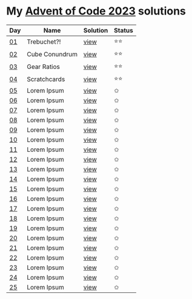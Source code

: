 # My [Advent of Code 2023](https://adventofcode.com/2023) solutions

| Day                                        | Name           | Solution            | Status |
|--------------------------------------------|----------------|---------------------|--------|
| [01](https://adventofcode.com/2023/day/1)  | Trebuchet?!    | [view](/2023/01.rb) | ⭐⭐     |
| [02](https://adventofcode.com/2023/day/2)  | Cube Conundrum | [view](/2023/02.rb) | ⭐⭐     |                                                                                 
| [03](https://adventofcode.com/2023/day/3)  | Gear Ratios    | [view](/2023/03.rb) | ⭐⭐     |                                                                                 
| [04](https://adventofcode.com/2023/day/4)  | Scratchcards   | [view](/2023/04.rb) | ⭐⭐     |                                                                                 
| [05](https://adventofcode.com/2023/day/5)  | Lorem Ipsum    | [view](/2023/05.rb) | ✩      |                                                                                 
| [06](https://adventofcode.com/2023/day/6)  | Lorem Ipsum    | [view](/2023/06.rb) | ✩      |                                                                                 
| [07](https://adventofcode.com/2023/day/7)  | Lorem Ipsum    | [view](/2023/07.rb) | ✩      |                                                                                 
| [08](https://adventofcode.com/2023/day/8)  | Lorem Ipsum    | [view](/2023/08.rb) | ✩      |                                                                                 
| [09](https://adventofcode.com/2023/day/9)  | Lorem Ipsum    | [view](/2023/09.rb) | ✩      |                                                                                 
| [10](https://adventofcode.com/2023/day/10) | Lorem Ipsum    | [view](/2023/10.rb) | ✩      |                                                                                
| [11](https://adventofcode.com/2023/day/11) | Lorem Ipsum    | [view](/2023/11.rb) | ✩      |                                                                                
| [12](https://adventofcode.com/2023/day/12) | Lorem Ipsum    | [view](/2023/12.rb) | ✩      |                                                                                
| [13](https://adventofcode.com/2023/day/13) | Lorem Ipsum    | [view](/2023/13.rb) | ✩      |                                                                                
| [14](https://adventofcode.com/2023/day/14) | Lorem Ipsum    | [view](/2023/14.rb) | ✩      |                                                                                
| [15](https://adventofcode.com/2023/day/15) | Lorem Ipsum    | [view](/2023/15.rb) | ✩      |
| [16](https://adventofcode.com/2023/day/16) | Lorem Ipsum    | [view](/2023/16.rb) | ✩      |
| [17](https://adventofcode.com/2023/day/17) | Lorem Ipsum    | [view](/2023/17.rb) | ✩      |
| [18](https://adventofcode.com/2023/day/18) | Lorem Ipsum    | [view](/2023/18.rb) | ✩      |
| [19](https://adventofcode.com/2023/day/19) | Lorem Ipsum    | [view](/2023/19.rb) | ✩      |
| [20](https://adventofcode.com/2023/day/20) | Lorem Ipsum    | [view](/2023/20.rb) | ✩      |
| [21](https://adventofcode.com/2023/day/21) | Lorem Ipsum    | [view](/2023/21.rb) | ✩      |
| [22](https://adventofcode.com/2023/day/22) | Lorem Ipsum    | [view](/2023/22.rb) | ✩      |
| [23](https://adventofcode.com/2023/day/23) | Lorem Ipsum    | [view](/2023/23.rb) | ✩      |
| [24](https://adventofcode.com/2023/day/24) | Lorem Ipsum    | [view](/2023/24.rb) | ✩      |
| [25](https://adventofcode.com/2023/day/25) | Lorem Ipsum    | [view](/2023/25.rb) | ✩      |